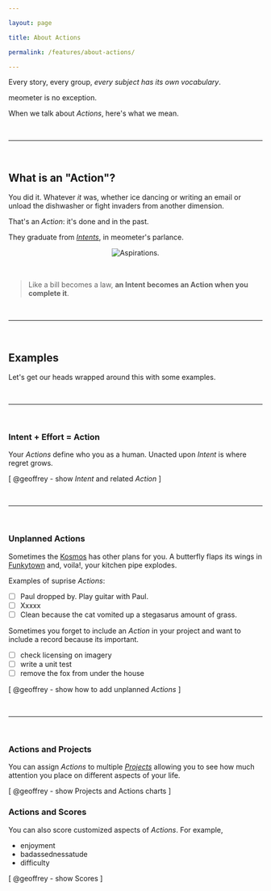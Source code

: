 ```yaml
---

layout: page

title: About Actions

permalink: /features/about-actions/

---
```


<!-- calls to action -->
[beta-signup]: https://beta.meometer.com

<!-- contact -->
[twitter]: https://twitter.com/meometer

<!-- local -->
[investors]: /investors/
<!-- [about-actions]: /features/about-actions/ -->
[about-intents]: /features/about-intents/
[about-projects]: /features/about-projects/
[about-nudges]: /features/about-nudges/

<!-- in page -->
<!-- [we-want]: /investors/#we-want -->

<!-- external -->
[kosmos]: https://en.oxforddictionaries.com/definition/cosmos
[funkytown]: https://www.youtube.com/watch?v=RVwiixXViT0

<!-- images -->
[bill-and-law]: https://meometer.github.io/assets/bill-to-law.jpg "Asprirations, man."
[image-002]: https://meometer.github.io/assets/image-002.jpg "Title 002"
[image-003]: https://meometer.github.io/assets/image-003.jpg "Title 003"
[image-004]: https://meometer.github.io/assets/image-004.jpg "Title 004"
[image-005]: https://meometer.github.io/assets/image-005.jpg "Title 005"
[image-006]: https://meometer.github.io/assets/image-006.jpg "Title 006"
[image-007]: https://meometer.github.io/assets/image-007.jpg "Title 007"
[image-008]: https://meometer.github.io/assets/image-008.jpg "Title 008"
[image-009]: https://meometer.github.io/assets/image-009.jpg "Title 009"
[image-010]: https://meometer.github.io/assets/image-010.jpg "Title 010"
[image-011]: https://meometer.github.io/assets/image-011.jpg "Title 011"


<!-- /links -->

Every story, every group, _every subject has its own vocabulary_.

meometer is no exception.

When we talk about _Actions_, here's what we mean.

<br />

---

<br />

## What is an "Action"?

You did it. Whatever *it* was, whether ice dancing or writing an email or unload the dishwasher or fight invaders from another dimension.

That's an _Action_: it's done and in the past.

They graduate from [_Intents_][about-intents], in meometer's parlance.

<div style="text-align: center;">
    <img src="https://meometer.github.io/assets/bill-to-law.jpg" alt="Aspirations." style="margin-bottom: 2rem;"/>
</div>
<!-- ![image: Bill on Capitol Hill][bill-and-law] -->

> Like a bill becomes a law,
> **an Intent becomes an Action when you complete it**.

<br />

---

<br />

## Examples

Let's get our heads wrapped around this with some examples.

<br />

---

<br />

### Intent + Effort = Action

Your _Actions_ define who you as a human. Unacted upon _Intent_ is where regret grows.

[ @geoffrey - show _Intent_ and related _Action_ ]

<br />

---

<br />

### Unplanned Actions

Sometimes the [Kosmos][kosmos] has other plans for you. A butterfly flaps its wings in [Funkytown][funkytown] and, voila!, your kitchen pipe explodes.

Examples of suprise _Actions_:

- [ ] Paul dropped by. Play guitar with Paul.
- [ ] Xxxxx
- [ ] Clean because the cat vomited up a stegasarus amount of grass.

Sometimes you forget to include an _Action_ in your project and want to include a record because its important.

- [ ] check licensing on imagery
- [ ] write a unit test
- [ ] remove the fox from under the house

[ @geoffrey - show how to add unplanned _Actions_ ]

<br />

---

<br />

### Actions and Projects

You can assign _Actions_ to multiple [_Projects_][about-projects] allowing you to see how much attention you place on different aspects of your life.

[ @geoffrey - show Projects and Actions charts ]



### Actions and Scores

You can also score customized aspects of _Actions_. For example,

- enjoyment
- badassednessatude
- difficulty

[ @geoffrey - show Scores ]

